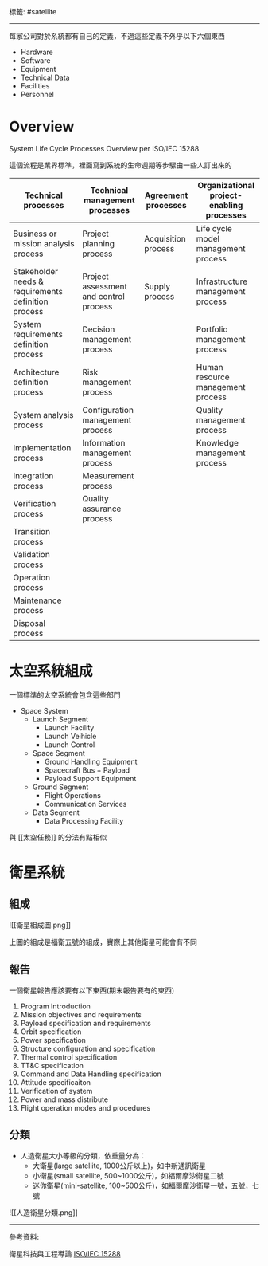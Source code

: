標籤: #satellite 

---

每家公司對於系統都有自己的定義，不過這些定義不外乎以下六個東西

- Hardware
- Software
- Equipment
- Technical Data
- Facilities
- Personnel

# Overview

System Life Cycle Processes Overview per ISO/IEC 15288

這個流程是業界標準，裡面寫到系統的生命週期等步驟由一些人訂出來的

| Technical processes                                 | Technical management processes         | Agreement processes | Organizational project-enabling processes |
| --------------------------------------------------- | -------------------------------------- | ------------------- | ----------------------------------------- |
| Business or mission analysis process                | Project planning process               | Acquisition process | Life cycle model management process       |
| Stakeholder needs & requirements definition process | Project assessment and control process | Supply process      | Infrastructure management process         |
| System requirements definition process              | Decision management process            |                     | Portfolio management process              |
| Architecture definition process                     | Risk management process                |                     | Human resource management process         |
| System analysis process                             | Configuration management process       |                     | Quality management process                |
| Implementation process                              | Information management process         |                     | Knowledge management process              | 
| Integration process                                 | Measurement process                    |                     |                                           |
| Verification process                                | Quality assurance process              |                     |                                           |
| Transition process                                  |                                        |                     |                                           |
| Validation process                                  |                                        |                     |                                           |
| Operation process                                   |                                        |                     |                                           |
| Maintenance process                                 |                                        |                     |                                           |
| Disposal process                                    |                                        |                     |                                           |


# 太空系統組成

一個標準的太空系統會包含這些部門

- Space System
	- Launch Segment
		- Launch Facility
		- Launch Veihicle
		- Launch Control
	- Space Segment
		- Ground Handling Equipment
		- Spacecraft Bus + Payload
		- Payload Support Equipment
	- Ground Segment
		- Flight Operations
		- Communication Services
	- Data Segment
		- Data Processing Facility

與 [[太空任務]] 的分法有點相似

# 衛星系統

## 組成

![[衛星組成圖.png]]

上圖的組成是福衛五號的組成，實際上其他衛星可能會有不同

## 報告

一個衛星報告應該要有以下東西(期末報告要有的東西)

1. Program Introduction
2. Mission objectives and requirements
3. Payload specification and requirements
4. Orbit specification
5. Power specification
6. Structure configuration and specification
7. Thermal control specification
8. TT&C specification
9. Command and Data Handling specification
10. Attitude specificaiton
11. Verification of system
12. Power and mass distribute
13. Flight operation modes and procedures

## 分類

- 人造衛星大小等級的分類，依重量分為：
	- 大衛星(large satellite, 1000公斤以上)，如中新通訊衛星
	- 小衛星(small satellite, 500~1000公斤)，如福爾摩沙衛星二號
	- 迷你衛星(mini-satellite, 100~500公斤)，如福爾摩沙衛星一號，五號，七號

![[人造衛星分類.png]]

---

參考資料:

衛星科技與工程導論
[ISO/IEC 15288](https://en.wikipedia.org/wiki/ISO/IEC_15288)